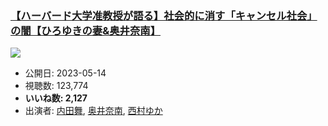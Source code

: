 ### [【ハーバード大学准教授が語る】社会的に消す「キャンセル社会」の闇【ひろゆきの妻&奥井奈南】](https://www.youtube.com/watch?v=5ewJM30SM3M)
[![](https://img.youtube.com/vi/5ewJM30SM3M/sddefault.jpg)](https://www.youtube.com/watch?v=5ewJM30SM3M)
-   公開日: 2023-05-14
-   視聴数: 123,774
-   **いいね数: 2,127**
-   出演者: [内田舞](/rehacq_fan/people/内田舞 "wikilink"), [奥井奈南](/rehacq_fan/people/奥井奈南 "wikilink"), [西村ゆか](/rehacq_fan/people/西村ゆか "wikilink")
